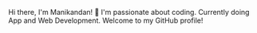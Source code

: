 Hi there, I'm Manikandan! 👋
I'm passionate about coding. Currently doing App and Web Development. Welcome to my GitHub profile!
